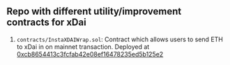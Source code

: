 ## Repo with different utility/improvement contracts for xDai

1. `contracts/InstaXDAIWrap.sol`: Contract which allows users to send ETH to
   xDai in on mainnet transaction. Deployed at [0xcb8654413c3fcfab42e08ef16478235ed5b125e2](https://etherscan.io/address/0xcb8654413c3fcfab42e08ef16478235ed5b125e2)
